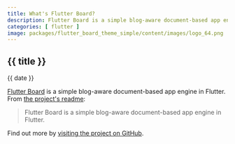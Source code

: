 ```yaml
---
title: What's Flutter Board?
description: Flutter Board is a simple blog-aware document-based app engine in Flutter.
categories: [ flutter ]
image: packages/flutter_board_theme_simple/content/images/logo_64.png
---
```


## {{ title }}

{{ date }}


[Flutter Board](https://pub.dev/packages/flutter_board) is a simple blog-aware document-based app engine in Flutter.
From [the project's readme](https://github.com/tatsu/flutter_board/blob/master/README.md):

> Flutter Board is a simple blog-aware document-based app engine in Flutter.

Find out more by [visiting the project on GitHub](https://github.com/tatsu/flutter_board).
